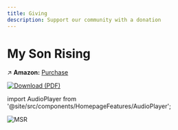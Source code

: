 ```yaml
---
title: Giving
description: Support our community with a donation
---
```


# My Son Rising

↗️ **Amazon:** [Purchase](https://a.co/d/iDwhrJR)

[![Download (PDF)](https://img.shields.io/badge/📖-Download-blue)](https://raw.githubusercontent.com/ancientpathsio/ancientpaths/main/static/docs/My_Son_Rising.pdf)

import AudioPlayer from '@site/src/components/HomepageFeatures/AudioPlayer';

<div style={{ display: "flex", flexDirection: "row", alignItems: "center", justifyContent: "flex-start", marginBottom: "20px" }}>
  <img src="/img/msr.jpg" alt="MSR" style={{ maxWidth: "35%", height: "auto", marginRight: "20px" }} />
  <div style={{ textAlign: "left" }}>
    <AudioPlayer />
  </div>
</div>
